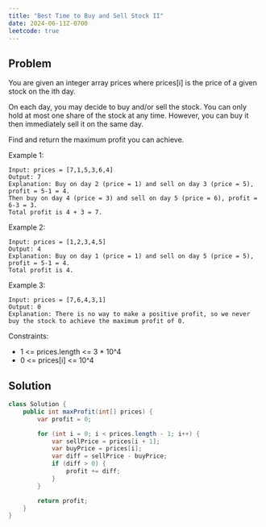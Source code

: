 ```yaml
---
title: "Best Time to Buy and Sell Stock II"
date: 2024-06-11Z-0700
leetcode: true
---
```


## Problem

You are given an integer array prices where prices[i] is the price of a given stock on the ith day.

On each day, you may decide to buy and/or sell the stock. You can only hold at most one share of the stock at any time. However, you can buy it then immediately sell it on the same day.

Find and return the maximum profit you can achieve.

Example 1:

```text
Input: prices = [7,1,5,3,6,4]
Output: 7
Explanation: Buy on day 2 (price = 1) and sell on day 3 (price = 5), profit = 5-1 = 4.
Then buy on day 4 (price = 3) and sell on day 5 (price = 6), profit = 6-3 = 3.
Total profit is 4 + 3 = 7.
```

Example 2:

```text
Input: prices = [1,2,3,4,5]
Output: 4
Explanation: Buy on day 1 (price = 1) and sell on day 5 (price = 5), profit = 5-1 = 4.
Total profit is 4.
```

Example 3:

```text
Input: prices = [7,6,4,3,1]
Output: 0
Explanation: There is no way to make a positive profit, so we never buy the stock to achieve the maximum profit of 0.
```

Constraints:

- 1 <= prices.length <= 3 \* 10^4
- 0 <= prices[i] <= 10^4

## Solution

```java
class Solution {
    public int maxProfit(int[] prices) {
        var profit = 0;

        for (int i = 0; i < prices.length - 1; i++) {
            var sellPrice = prices[i + 1];
            var buyPrice = prices[i];
            var diff = sellPrice - buyPrice;
            if (diff > 0) {
                profit += diff;
            }
        }

        return profit;
    }
}
```
